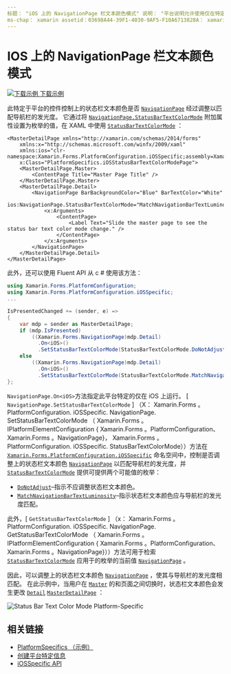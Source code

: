 ```yaml
---
标题： "iOS 上的 NavigationPage 栏文本颜色模式" 说明： "平台说明允许使用仅在特定平台上可用的功能，而无需实现自定义呈现器或效果。 本文介绍如何使用 iOS 平台特定的来控制 NavigationPage 上的状态栏文本颜色是否与导航栏的发光度相匹配。
ms-chap： xamarin assetid：03698A44-39F1-4030-9AF5-F10A6713828A： xamarin 窗体作者： davidbritch： dabritch ms. 日期：10/24/2018 非 loc： [ Xamarin.Forms ， Xamarin.Essentials ]
---
```


# <a name="navigationpage-bar-text-color-mode-on-ios"></a>IOS 上的 NavigationPage 栏文本颜色模式

[![下载示例](~/media/shared/download.png) 下载示例](https://docs.microsoft.com/samples/xamarin/xamarin-forms-samples/userinterface-platformspecifics)

此特定于平台的控件控制上的状态栏文本颜色是否 [`NavigationPage`](xref:Xamarin.Forms.NavigationPage) 经过调整以匹配导航栏的发光度。 它通过将 [`NavigationPage.StatusBarTextColorMode`](xref:Xamarin.Forms.PlatformConfiguration.iOSSpecific.NavigationPage.StatusBarTextColorModeProperty) 附加属性设置为枚举的值，在 XAML 中使用 [`StatusBarTextColorMode`](xref:Xamarin.Forms.PlatformConfiguration.iOSSpecific.StatusBarTextColorMode) ：

```xaml
<MasterDetailPage xmlns="http://xamarin.com/schemas/2014/forms"
    xmlns:x="http://schemas.microsoft.com/winfx/2009/xaml"
    xmlns:ios="clr-namespace:Xamarin.Forms.PlatformConfiguration.iOSSpecific;assembly=Xamarin.Forms.Core"
    x:Class="PlatformSpecifics.iOSStatusBarTextColorModePage">
    <MasterDetailPage.Master>
        <ContentPage Title="Master Page Title" />
    </MasterDetailPage.Master>
    <MasterDetailPage.Detail>
        <NavigationPage BarBackgroundColor="Blue" BarTextColor="White"
                        ios:NavigationPage.StatusBarTextColorMode="MatchNavigationBarTextLuminosity">
            <x:Arguments>
                <ContentPage>
                    <Label Text="Slide the master page to see the status bar text color mode change." />
                </ContentPage>
            </x:Arguments>
        </NavigationPage>
    </MasterDetailPage.Detail>
</MasterDetailPage>

```

此外，还可以使用 Fluent API 从 c # 使用该方法：

```csharp
using Xamarin.Forms.PlatformConfiguration;
using Xamarin.Forms.PlatformConfiguration.iOSSpecific;
...

IsPresentedChanged += (sender, e) =>
{
    var mdp = sender as MasterDetailPage;
    if (mdp.IsPresented)
        ((Xamarin.Forms.NavigationPage)mdp.Detail)
          .On<iOS>()
          .SetStatusBarTextColorMode(StatusBarTextColorMode.DoNotAdjust);
    else
        ((Xamarin.Forms.NavigationPage)mdp.Detail)
          .On<iOS>()
          .SetStatusBarTextColorMode(StatusBarTextColorMode.MatchNavigationBarTextLuminosity);
};
```

`NavigationPage.On<iOS>`方法指定此平台特定的仅在 iOS 上运行。 [ `NavigationPage.SetStatusBarTextColorMode` ] （X： Xamarin.Forms 。PlatformConfiguration. iOSSpecific. NavigationPage. SetStatusBarTextColorMode （ Xamarin.Forms 。IPlatformElementConfiguration { Xamarin.Forms 。PlatformConfiguration、 Xamarin.Forms 。NavigationPage}， Xamarin.Forms 。PlatformConfiguration. iOSSpecific. StatusBarTextColorMode））方法在 [`Xamarin.Forms.PlatformConfiguration.iOSSpecific`](xref:Xamarin.Forms.PlatformConfiguration.iOSSpecific) 命名空间中，控制是否调整上的状态栏文本颜色 [`NavigationPage`](xref:Xamarin.Forms.NavigationPage) 以匹配导航栏的发光度，并 [`StatusBarTextColorMode`](xref:Xamarin.Forms.PlatformConfiguration.iOSSpecific.StatusBarTextColorMode) 提供可提供两个可能值的枚举：

- [`DoNotAdjust`](xref:Xamarin.Forms.PlatformConfiguration.iOSSpecific.StatusBarTextColorMode.DoNotAdjust)–指示不应调整状态栏文本颜色。
- [`MatchNavigationBarTextLuminosity`](xref:Xamarin.Forms.PlatformConfiguration.iOSSpecific.StatusBarTextColorMode.MatchNavigationBarTextLuminosity)–指示状态栏文本颜色应与导航栏的发光度匹配。

此外，[ `GetStatusBarTextColorMode` ] （x： Xamarin.Forms 。PlatformConfiguration. iOSSpecific. NavigationPage. GetStatusBarTextColorMode （ Xamarin.Forms 。IPlatformElementConfiguration { Xamarin.Forms 。PlatformConfiguration、 Xamarin.Forms 。NavigationPage}））方法可用于检索 [`StatusBarTextColorMode`](xref:Xamarin.Forms.PlatformConfiguration.iOSSpecific.StatusBarTextColorMode) 应用于的枚举的当前值 [`NavigationPage`](xref:Xamarin.Forms.NavigationPage) 。

因此，可以调整上的状态栏文本颜色 [`NavigationPage`](xref:Xamarin.Forms.NavigationPage) ，使其与导航栏的发光度相匹配。 在此示例中，当用户在 [`Master`](xref:Xamarin.Forms.MasterDetailPage.Master) 的和页面之间切换时，状态栏文本颜色会发生更改 [`Detail`](xref:Xamarin.Forms.MasterDetailPage.Detail) [`MasterDetailPage`](xref:Xamarin.Forms.MasterDetailPage) ：

![](status-bar-text-color-images/status-bar-text-color-mode.png "Status Bar Text Color Mode Platform-Specific")

## <a name="related-links"></a>相关链接

- [PlatformSpecifics （示例）](https://docs.microsoft.com/samples/xamarin/xamarin-forms-samples/userinterface-platformspecifics)
- [创建平台特定信息](~/xamarin-forms/platform/platform-specifics/index.md#creating-platform-specifics)
- [iOSSpecific API](xref:Xamarin.Forms.PlatformConfiguration.iOSSpecific)
